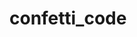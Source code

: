 # confetti_code

# <script src="https://cdn.jsdelivr.net/npm/canvas-confetti@1.6.0/dist/confetti.browser.min.js"></script>
# <script>confetti()</script>